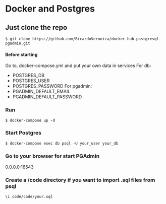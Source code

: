 # Docker and Postgres

## Just clone the repo
    $ git clone https://github.com/RicardoVeronica/docker-hub-postgresql-pgadmin.git

#### Before starting
Go to, docker-compose.yml and put your own data in services
For db:
* POSTGRES_DB
* POSTGRES_USER
* POSTGRES_PASSWORD
For pgadmin:
* PGADMIN_DEFAULT_EMAIL
* PGADMIN_DEFAULT_PASSWORD

### Run
    $ docker-compose up -d

### Start Postgres
    $ docker-compose exec db psql -U your_user your_db

### Go to your browser for start PGAdmin
0.0.0.0:16543

### Create a /code directory if you want to import .sql files from psql
    \i code/code/your.sql
